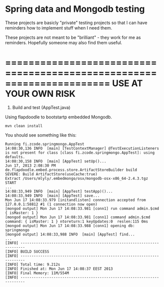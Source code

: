 # Spring data and Mongodb testing

These projects are basicly "private" testing projects so that I can have reminders 
how to implement stuff when I need them. 

These projects are not meant to be "brilliant" - they work for me as reminders.
Hopefully someone may also find them useful.


======================================================================
			 USE AT YOUR OWN RISK
======================================================================




1. Build and test (AppTest.java)

Using flapdoodle to bootstartp embedded Mongodb.

	mvn clean install

You should see something like this:

	Running fi.zcode.springmongo.AppTest
	14:08:30,136 INFO  [main] [TestContextManager] @TestExecutionListeners is not present for class [class fi.zcode.springmongo.AppTest]: using defaults.
	14:08:30,158 INFO  [main] [AppTest] setUp()...
	Jun 17, 2013 2:08:30 PM de.flapdoodle.embed.process.store.ArtifactStoreBuilder build
	SEVERE: Build ArtifactStore(useCache:true)
	Extract /Users/mlyly/.embedmongo/osx/mongodb-osx-x86_64-2.4.3.tgz START
	...
	14:08:33,949 INFO  [main] [AppTest] testApp)()...
	14:08:33,949 INFO  [main] [AppTest] save...
	Mon Jun 17 14:08:33.979 [initandlisten] connection accepted from 127.0.0.1:58812 #1 (1 connection now open)
	[mongod output] Mon Jun 17 14:08:33.981 [conn1] run command admin.$cmd { isMaster: 1 }
	[mongod output] Mon Jun 17 14:08:33.981 [conn1] command admin.$cmd command: { isMaster: 1 } ntoreturn:1 keyUpdates:0  reslen:115 0ms
	[mongod output] Mon Jun 17 14:08:33.988 [conn1] opening db:  springmongo
	[mongod output] 14:08:33,988 INFO  [main] [AppTest] find...
	...
	[INFO] ------------------------------------------------------------------------
	[INFO] BUILD SUCCESS
	[INFO] ------------------------------------------------------------------------
	[INFO] Total time: 9.212s
	[INFO] Finished at: Mon Jun 17 14:08:37 EEST 2013
	[INFO] Final Memory: 11M/554M
	[INFO] ------------------------------------------------------------------------
